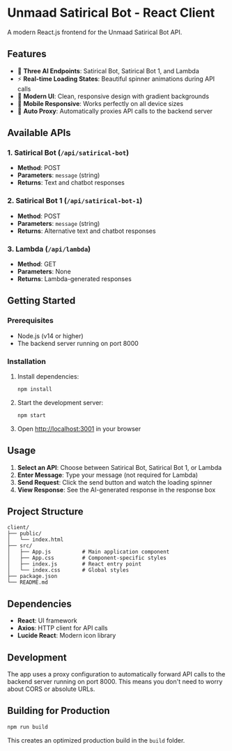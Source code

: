 # Unmaad Satirical Bot - React Client

A modern React.js frontend for the Unmaad Satirical Bot API.

## Features

- 🤖 **Three AI Endpoints**: Satirical Bot, Satirical Bot 1, and Lambda
- ⚡ **Real-time Loading States**: Beautiful spinner animations during API calls
- 🎨 **Modern UI**: Clean, responsive design with gradient backgrounds
- 📱 **Mobile Responsive**: Works perfectly on all device sizes
- 🔄 **Auto Proxy**: Automatically proxies API calls to the backend server

## Available APIs

### 1. Satirical Bot (`/api/satirical-bot`)
- **Method**: POST
- **Parameters**: `message` (string)
- **Returns**: Text and chatbot responses

### 2. Satirical Bot 1 (`/api/satirical-bot-1`)
- **Method**: POST
- **Parameters**: `message` (string)
- **Returns**: Alternative text and chatbot responses

### 3. Lambda (`/api/lambda`)
- **Method**: GET
- **Parameters**: None
- **Returns**: Lambda-generated responses

## Getting Started

### Prerequisites
- Node.js (v14 or higher)
- The backend server running on port 8000

### Installation

1. Install dependencies:
   ```bash
   npm install
   ```

2. Start the development server:
   ```bash
   npm start
   ```

3. Open [http://localhost:3001](http://localhost:3001) in your browser

## Usage

1. **Select an API**: Choose between Satirical Bot, Satirical Bot 1, or Lambda
2. **Enter Message**: Type your message (not required for Lambda)
3. **Send Request**: Click the send button and watch the loading spinner
4. **View Response**: See the AI-generated response in the response box

## Project Structure

```
client/
├── public/
│   └── index.html
├── src/
│   ├── App.js          # Main application component
│   ├── App.css         # Component-specific styles
│   ├── index.js        # React entry point
│   └── index.css       # Global styles
├── package.json
└── README.md
```

## Dependencies

- **React**: UI framework
- **Axios**: HTTP client for API calls
- **Lucide React**: Modern icon library

## Development

The app uses a proxy configuration to automatically forward API calls to the backend server running on port 8000. This means you don't need to worry about CORS or absolute URLs.

## Building for Production

```bash
npm run build
```

This creates an optimized production build in the `build` folder.
